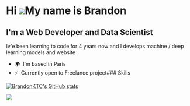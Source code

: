 Hi ![](https://user-images.githubusercontent.com/18350557/176309783-0785949b-9127-417c-8b55-ab5a4333674e.gif)My name is Brandon
===============================================================================================================================

I'm a Web Developer and Data Scientist
--------------------------------------

Iv'e been learning to code for 4 years now and I develops machine / deep learning models and website

*   🌍  I'm based in Paris
*   ⚡  Currently open to Freelance project### Skills 

<a href="http://www.github.com/BrandonKTC"><img src="https://github-readme-stats.vercel.app/api?username=BrandonKTC&show_icons=true&hide=&count_private=true&title_color=0891b2&text_color=ffffff&icon_color=0891b2&bg_color=1c1917&hide_border=true&show_icons=true" alt="BrandonKTC's GitHub stats" /></a>

<a href="http://www.github.com/BrandonKTC"><img src="https://github-readme-streak-stats.herokuapp.com/?user=BrandonKTC&stroke=ffffff&background=1c1917&ring=0891b2&fire=0891b2&currStreakNum=ffffff&currStreakLabel=0891b2&sideNums=ffffff&sideLabels=ffffff&dates=ffffff&hide_border=true" /></a>
